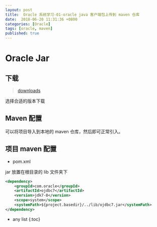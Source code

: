 ```yaml
---
layout: post
title:  Oracle 系统学习-01-oracle java 客户端包上传到 maven 仓库
date:  2018-06-20 11:31:36 +0800
categories: [Oracle]
tags: [oracle, maven]
published: true
---
```


# Oracle Jar

## 下载

> [downloads](http://www.oracle.com/technetwork/database/application-development/jdbc/downloads/index.html)

选择合适的版本下载

## Maven 配置

可以将项目导入到本地的 maven 仓库，然后即可正常引入。

## 项目 maven 配置

- pom.xml

jar 放置在根目录的 lib 文件夹下

```xml
<dependency>
    <groupId>com.oracle</groupId>
    <artifactId>ojdbc7</artifactId>
    <version>jdk7-8</version>
    <scope>system</scope>
    <systemPath>${project.basedir}/../lib/ojdbc7.jar</systemPath>
</dependency>
```




* any list
{:toc}








